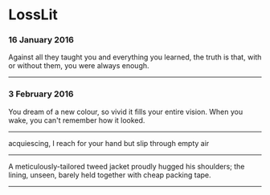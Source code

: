 # LossLit

### 16 January 2016

Against all they taught you and everything you learned, the truth is that, with or without them, you were always enough.

---

### 3 February 2016

You dream of a new colour, so vivid it fills your entire vision. When you wake, you can't remember how it looked. 

---

acquiescing,
I reach for your hand 
but slip through empty air

---

A meticulously-tailored tweed jacket proudly hugged his shoulders; the lining, unseen, barely held together with cheap packing tape.

---
